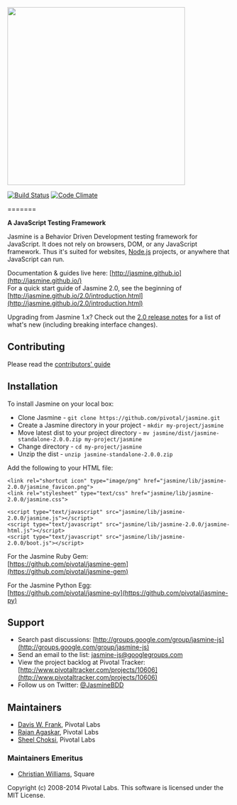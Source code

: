 <a name="README">[<img src="https://rawgithub.com/pivotal/jasmine/master/images/jasmine-horizontal.svg" width="400px" />](http://jasmine.github.io)</a> 

[![Build Status](https://travis-ci.org/pivotal/jasmine.png?branch=master)](https://travis-ci.org/pivotal/jasmine) [![Code Climate](https://codeclimate.com/github/pivotal/jasmine.png)](https://codeclimate.com/github/pivotal/jasmine)

=======

**A JavaScript Testing Framework**

Jasmine is a Behavior Driven Development testing framework for JavaScript. It does not rely on browsers, DOM, or any JavaScript framework. Thus it's suited for websites, [Node.js](http://nodejs.org) projects, or anywhere that JavaScript can run.

Documentation & guides live here: [http://jasmine.github.io](http://jasmine.github.io/)  
For a quick start guide of Jasmine 2.0, see the beginning of [http://jasmine.github.io/2.0/introduction.html](http://jasmine.github.io/2.0/introduction.html)

Upgrading from Jasmine 1.x? Check out the [2.0 release notes](https://github.com/pivotal/jasmine/blob/v2.0.0/release_notes/20.md) for a list of what's new (including breaking interface changes).

## Contributing

Please read the [contributors' guide](https://github.com/pivotal/jasmine/blob/master/CONTRIBUTING.md)

## Installation

To install Jasmine on your local box:

* Clone Jasmine - `git clone https://github.com/pivotal/jasmine.git`
* Create a Jasmine directory in your project - `mkdir my-project/jasmine`
* Move latest dist to your project directory - `mv jasmine/dist/jasmine-standalone-2.0.0.zip my-project/jasmine`
* Change directory - `cd my-project/jasmine`
* Unzip the dist - `unzip jasmine-standalone-2.0.0.zip`

Add the following to your HTML file:

    <link rel="shortcut icon" type="image/png" href="jasmine/lib/jasmine-2.0.0/jasmine_favicon.png">
    <link rel="stylesheet" type="text/css" href="jasmine/lib/jasmine-2.0.0/jasmine.css"> 

    <script type="text/javascript" src="jasmine/lib/jasmine-2.0.0/jasmine.js"></script>
    <script type="text/javascript" src="jasmine/lib/jasmine-2.0.0/jasmine-html.js"></script>
    <script type="text/javascript" src="jasmine/lib/jasmine-2.0.0/boot.js"></script>

For the Jasmine Ruby Gem:<br>
[https://github.com/pivotal/jasmine-gem](https://github.com/pivotal/jasmine-gem)

For the Jasmine Python Egg:<br>
[https://github.com/pivotal/jasmine-py](https://github.com/pivotal/jasmine-py)



## Support

* Search past discussions: [http://groups.google.com/group/jasmine-js](http://groups.google.com/group/jasmine-js)
* Send an email to the list: [jasmine-js@googlegroups.com](mailto:jasmine-js@googlegroups.com)
* View the project backlog at Pivotal Tracker: [http://www.pivotaltracker.com/projects/10606](http://www.pivotaltracker.com/projects/10606)
* Follow us on Twitter: [@JasmineBDD](http://twitter.com/JasmineBDD)

## Maintainers

* [Davis W. Frank](mailto:dwfrank@pivotallabs.com), Pivotal Labs
* [Rajan Agaskar](mailto:rajan@pivotallabs.com), Pivotal Labs
* [Sheel Choksi](mailto:schoksi@pivotallabs.com), Pivotal Labs

### Maintainers Emeritus

* [Christian Williams](mailto:antixian666@gmail.com), Square

Copyright (c) 2008-2014 Pivotal Labs. This software is licensed under the MIT License.

